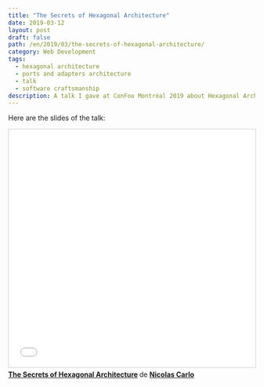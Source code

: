 ```yaml
---
title: "The Secrets of Hexagonal Architecture"
date: 2019-03-12
layout: post
draft: false
path: /en/2019/03/the-secrets-of-hexagonal-architecture/
category: Web Development
tags:
  - hexagonal architecture
  - ports and adapters architecture
  - talk
  - software craftsmanship
description: A talk I gave at ConFoo Montréal 2019 about Hexagonal Architecture.
---
```


Here are the slides of the talk:

<iframe src="//www.slideshare.net/slideshow/embed_code/key/Mj96vePpslBlHM" width="595" height="485" frameborder="0" marginwidth="0" marginheight="0" scrolling="no" style="border:1px solid #CCC; border-width:1px; margin-bottom:5px; max-width: 100%;" allowfullscreen> </iframe> <div style="margin-bottom:5px"> <strong> <a href="//www.slideshare.net/nicolascarlo1/the-secrets-of-hexagonal-architecture" title="The Secrets of Hexagonal Architecture" target="_blank">The Secrets of Hexagonal Architecture</a> </strong> de <strong><a href="https://www.slideshare.net/nicolascarlo1" target="_blank">Nicolas Carlo</a></strong> </div>
